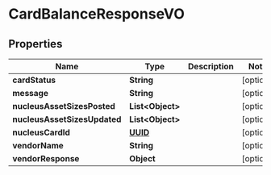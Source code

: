 
# CardBalanceResponseVO

## Properties
Name | Type | Description | Notes
------------ | ------------- | ------------- | -------------
**cardStatus** | **String** |  |  [optional]
**message** | **String** |  |  [optional]
**nucleusAssetSizesPosted** | **List&lt;Object&gt;** |  |  [optional]
**nucleusAssetSizesUpdated** | **List&lt;Object&gt;** |  |  [optional]
**nucleusCardId** | [**UUID**](UUID.md) |  |  [optional]
**vendorName** | **String** |  |  [optional]
**vendorResponse** | **Object** |  |  [optional]



